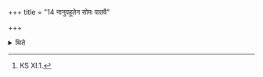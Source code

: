 +++
title = "14 नानुपहूतेन सोमः पातवै"

+++

<details><summary>थिते</summary>

14. (The Soma-juice) is not to be drunk by one who is not[^1] ritualistically invited. (If one does so) one will be deprived of the Soma-drink.   

[^1]: KS XI.1.  
</details>
